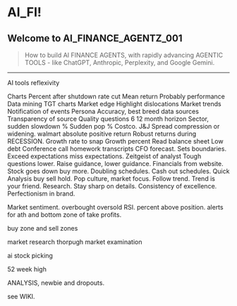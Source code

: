 # AI_FI!

## Welcome to AI_FINANCE_AGENTZ_001

> How to build AI FINANCE AGENTS, with rapidly advancing AGENTIC TOOLS - like ChatGPT, Anthropic, Perplexity, and Google Gemini.

____

AI tools reflexivity

Charts
Percent after shutdown rate cut
Mean return
Probably performance 
Data mining
TGT charts
Market edge
Highlight dislocations
Market trends
Notification of events
Persona
Accuracy, best breed data sources
Transparency of source
Quality questions
6 12 month horizon 
Sector, sudden slowdown %
Sudden pop %
Costco. J&J 
Spread compression or widening.
walmart absolute positive return
Robust returns during RECESSION.
Growth rate to snap
Growth percent
Read balance sheet
Low debt
Conference call homework transcripts 
CFO forecast. Sets boundaries.
Exceed expectations 
miss expectations.
Zeitgeist of analyst
Tough questions lower.
Raise guidance, lower guidance.
Financials from website.
Stock goes down buy more.
Doubling schedules.
Cash out schedules.
Quick Analysis buy sell hold.
Pop culture, market focus.
Follow trend. Trend is your friend.
Research. Stay sharp on details.
Consistency of excellence.
Perfectionism in brand.

Market sentiment.
overbought oversold RSI.
percent above position.
alerts for ath and
bottom zone of take profits.

buy zone and sell zones

market research 
thorpugh market examination 

ai stock picking

52 week high 

ANALYSIS, newbie and dropouts.

see WIKI.
